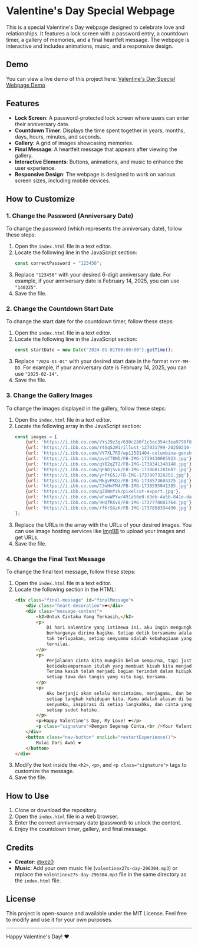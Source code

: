 # Valentine's Day Special Webpage

This is a special Valentine's Day webpage designed to celebrate love and relationships. It features a lock screen with a password entry, a countdown timer, a gallery of memories, and a final heartfelt message. The webpage is interactive and includes animations, music, and a responsive design.

## Demo

You can view a live demo of this project here: [Valentine's Day Special Webpage Demo](https://xez0.github.io/Valentine/)

## Features

- **Lock Screen**: A password-protected lock screen where users can enter their anniversary date.
- **Countdown Timer**: Displays the time spent together in years, months, days, hours, minutes, and seconds.
- **Gallery**: A grid of images showcasing memories.
- **Final Message**: A heartfelt message that appears after viewing the gallery.
- **Interactive Elements**: Buttons, animations, and music to enhance the user experience.
- **Responsive Design**: The webpage is designed to work on various screen sizes, including mobile devices.

## How to Customize

### 1. Change the Password (Anniversary Date)
To change the password (which represents the anniversary date), follow these steps:

1. Open the `index.html` file in a text editor.
2. Locate the following line in the JavaScript section:
   ```javascript
   const correctPassword = "123456";
   ```
3. Replace `"123456"` with your desired 6-digit anniversary date. For example, if your anniversary date is February 14, 2025, you can use `"140225"`.
4. Save the file.

### 2. Change the Countdown Start Date
To change the start date for the countdown timer, follow these steps:

1. Open the `index.html` file in a text editor.
2. Locate the following line in the JavaScript section:
   ```javascript
   const startDate = new Date("2024-01-01T00:00:00").getTime();
   ```
3. Replace `"2024-01-01"` with your desired start date in the format `YYYY-MM-DD`. For example, if your anniversary date is February 14, 2025, you can use `"2025-02-14"`.
4. Save the file.

### 3. Change the Gallery Images
To change the images displayed in the gallery, follow these steps:

1. Open the `index.html` file in a text editor.
2. Locate the following array in the JavaScript section:
   ```javascript
   const images = [
       {url: 'https://i.ibb.co.com/VYs29z3q/630c280f1c5ac354c3ea9790f871afbf.jpg'},
       {url: 'https://i.ibb.co.com/Y4Sq52W1/illust-127031799-20250210-190202.jpg'},
       {url: 'https://i.ibb.co.com/VY7XL7R5/wp11581404-columbina-genshin-wallpapers.jpg'},
       {url: 'https://i.ibb.co.com/pvsCT8ND/FB-IMG-1739430005923.jpg'},
       {url: 'https://i.ibb.co.com/qYD2qZT2/FB-IMG-1739341348148.jpg'},
       {url: 'https://i.ibb.co.com/qFNDjSvk/FB-IMG-1738681281607.jpg'},
       {url: 'https://i.ibb.co.com/yrPtG5J/FB-IMG-1737997328251.jpg'},
       {url: 'https://i.ibb.co.com/MkgvPKQz/FB-IMG-1738573604325.jpg'},
       {url: 'https://i.ibb.co.com/C3wHmYM4/FB-IMG-1738595041385.jpg'},
       {url: 'https://i.ibb.co.com/gZ0Nmfzk/pixelcut-export.jpg'},
       {url: 'https://i.ibb.co.com/wFxwWPYw/491a56e0-d3eb-4a5b-841e-daaec70a7af0.jpg'},
       {url: 'https://i.ibb.co.com/9HQfRXv8/FB-IMG-1737778881764.jpg'},
       {url: 'https://i.ibb.co.com/rfKrSGzK/FB-IMG-1737858394430.jpg'},
   ];
   ```
3. Replace the URLs in the array with the URLs of your desired images. You can use image hosting services like [ImgBB](https://imgbb.com/) to upload your images and get URLs.
4. Save the file.

### 4. Change the Final Text Message
To change the final text message, follow these steps:

1. Open the `index.html` file in a text editor.
2. Locate the following section in the HTML:
   ```html
   <div class="final-message" id="finalMessage">
       <div class="heart-decoration">❤️</div>
       <div class="message-content">
           <h2>Untuk Cintaku Yang Terkasih,</h2>
           <p>
               Di hari Valentine yang istimewa ini, aku ingin mengungkapkan betapa
               berharganya dirimu bagiku. Setiap detik bersamamu adalah momen yang
               tak terlupakan, setiap senyummu adalah kebahagiaan yang tak
               ternilai.
           </p>
           <p>
               Perjalanan cinta kita mungkin belum sempurna, tapi justru
               ketidaksempurnaan itulah yang membuat kisah kita menjadi indah.
               Terima kasih telah menjadi bagian terindah dalam hidupku, untuk
               setiap tawa dan tangis yang kita bagi bersama.
           </p>
           <p>
               Aku berjanji akan selalu mencintaimu, menjagamu, dan bersamamu dalam
               setiap langkah kehidupan kita. Kamu adalah alasan di balik setiap
               senyumku, inspirasi di setiap langkahku, dan cinta yang mengisi
               setiap sudut hatiku.
           </p>
           <p>Happy Valentine's Day, My Love! ❤️</p>
           <p class="signature">Dengan Segenap Cinta,<br />Your Valentine</p>
       </div>
       <button class="nav-button" onclick="restartExperience()">
           Mulai Dari Awal ❤️
       </button>
   </div>
   ```
3. Modify the text inside the `<h2>`, `<p>`, and `<p class="signature">` tags to customize the message.
4. Save the file.

## How to Use

1. Clone or download the repository.
2. Open the `index.html` file in a web browser.
3. Enter the correct anniversary date (password) to unlock the content.
4. Enjoy the countdown timer, gallery, and final message.

## Credits

- **Creator**: [@xez0](https://github.com/xez0)
- **Music**: Add your own music file (`valentinex27s-day-296304.mp3`) or replace the `valentinex27s-day-296304.mp3` file in the same directory as the `index.html` file.

## License

This project is open-source and available under the MIT License. Feel free to modify and use it for your own purposes.

---

Happy Valentine's Day! ❤️
